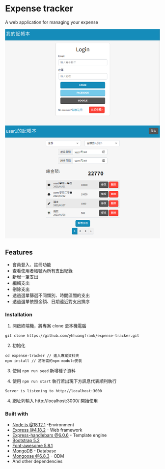 # Expense tracker

A web application for managing your expense

![Previrew](https://github.com/yhhuangfrank/expense-tracker/blob/main/public/images/preview-image1.png)
![Previrew](https://github.com/yhhuangfrank/expense-tracker/blob/main/public/images/preview-image2.png)

## Features

- 會員登入、註冊功能
- 查看使用者帳號內所有支出紀錄
- 新增一筆支出
- 編輯支出
- 刪除支出
- 透過選單篩選不同類別、時間區間的支出
- 透過選單依照金額、日期遠近對支出排序

### Installation

1. 開啟終端機，將專案 clone 至本機電腦

```
git clone https://github.com/yhhuangfrank/expense-tracker.git
```

2. 初始化

```
cd expense-tracker // 進入專案資料夾
npm install // 將所需的npm module安裝
```

3. 使用 `npm run seed` 新增種子資料

4. 使用 `npm run start` 執行若出現下方訊息代表順利執行

```
Server is listening to http://localhost:3000
```

4. 網址列輸入 http://localhost:3000/ 開始使用

### Built with

- [Node.js @18.12.1](https://nodejs.org/zh-tw/download/) -Environment
- [Express @4.18.2](https://www.npmjs.com/package/express) - Web framework
- [Express-handlebars @6.0.6](https://www.npmjs.com/package/express-handlebars) - Template engine
- [Bootstrap 5.2](https://getbootstrap.com/)
- [Font-awesome 5.8.1](https://getbootstrap.com/)
- [MongoDB](https://www.mongodb.com/) - Database
- [Mongoose @6.8.3](https://www.npmjs.com/package/mongoose) - ODM
- And other dependencies

